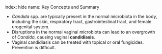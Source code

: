 index: hide
name: Key Concepts and Summary

  *  *Candida* spp. are typically present in the normal microbiota in the body, including the skin, respiratory tract, gastrointestinal tract, and female urogenital system.
  * Disruptions in the normal vaginal microbiota can lead to an overgrowth of  *Candida*, causing vaginal  **candidiasis**.
  * Vaginal candidiasis can be treated with topical or oral fungicides. Prevention is difficult.
